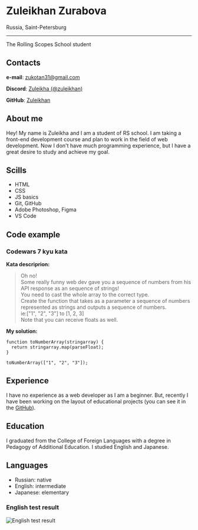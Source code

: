 # Zuleikhan Zurabova

Russia, Saint-Petersburg

----

The Rolling Scopes School student

## Contacts

**e-mail**: zukotan31@gmail.com

**Discord**: [Zuleikha (@zuleikhan)](https://discord.com/invite/QvEYg7EaQ4)

**GitHub**: [Zuleikhan](https://github.com/Zuleikhan)

## About me

Hey! My name is Zuleikha and I am a student of RS school. I am taking a front-end development course and plan to work in the field of web development. Now I don't have much programming experience, but I have a great desire to study and achieve my goal.

## Scills
* HTML
* CSS
* JS basics
* Git, GitHub
* Adobe Photoshop, Figma
* VS Code

## Code example
### Codewars 7 kyu kata
**Kata descriprion:**

>Oh no!  
>Some really funny web dev gave you a sequence of numbers from his API response as an sequence of strings!  
>You need to cast the whole array to the correct type.  
>Create the function that takes as a parameter a sequence of numbers represented as strings and outputs a sequence of numbers.  
>ie:["1", "2", "3"] to [1, 2, 3]  
>Note that you can receive floats as well.

**My solution:**

```
function toNumberArray(stringarray) {
  return stringarray.map(parseFloat);
}

toNumberArray(["1", "2", "3"]);
```
## Experience
I have no experience as a web developer as I am a beginner. But, recently I have been working on the layout of educational projects (you can see it in the [GitHub](https://github.com/Zuleikhan)).

## Education

I graduated from the College of Foreign Languages with a degree in Pedagogy of Additional Education. I studied English and Japanese.

## Languages
* Russian: native
* English: intermediate
* Japanese: elementary

### English test result

![English test result](https://lh3.googleusercontent.com/c-XL4NmPK7toD73LMj4QoqpJ7JpmW549pasFxCYTrNldMknKJqWr2s9oyjkz_2dMLdeUff16LPthIyo4HFJ-MCnyt5L3ATOsyKpSPPhj0pRy-8M3nsNg2QepbYN6jhTzdKvCpt_2Uwk6agf5hIujBQpwyYh5oRfxQltcJLNuYsXRYpzT1F_g7XpzsnIX6ySSa0Ty5X2ehZBoTHyrvI0UnHMCGWsiIXZbAknsPQzSiys16u1CaP9fi_WyzX_g4Yp-JrXD5Ki4ISuxbYS0D2tDp_vb2q6QkvkhbkB6i6JG7t9Rf-RSNh9pwgeApvBM9JV3je97Tn0i6ctlO3_KDQ9GL07p_bvvU6f85l__y2117YV_Gdti3sU27N6QyauvUplWRNChDFMbHHDlen8r-GUwOex9OgMM7figOa8PuFGSYyA3yekvWE6vaZnTbQY8bhJz6flzUVz9Q8que1Ni_DouypdBtJf2s1UEA2OiMyRK3O5pejDaJdQIoMCCQnqfIGisGJzQ1X7JEPoRObhvT0yA0E_K6f0kdrWdNE3UMGYZDxWSMPNwkxxdfXZLKFoZE2JDwHa5IISohx4BzOUFR6LfAtnvoflGKD9TnjQXqJOtJsXiHAuZeKRte7QWxRlCa2i14nZC98Jzb6xe5XiXirpzuHpJ1nl_YgPUyKrG8UhdtkQKi0SWOMo3XHqzu8f9TsvUdUK_-f03QEowwfPdBb-pF6wk=w775-h406-no?authuser=0)
